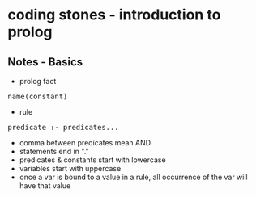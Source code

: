 # coding stones - introduction to prolog

## Notes - Basics

- prolog fact
<pre>
name(constant)
</pre>

- rule
<pre>
predicate :- predicates...
</pre>

- comma between predicates mean AND
- statements end in "."
- predicates & constants start with lowercase
- variables start with uppercase
- once a var is bound to a value in a rule, all occurrence of the var will have that value

